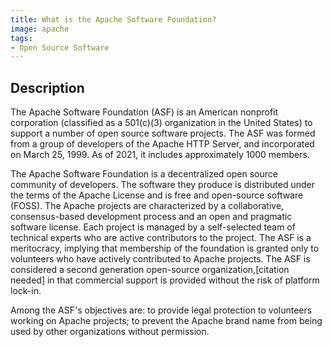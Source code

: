 ```yaml
---
title: What is the Apache Software Foundation?
image: apache
tags:
- Open Source Software
---
```

## Description

The Apache Software Foundation (ASF) is an American nonprofit corporation (classified as a 501(c)(3) organization in the United States) to support a number of open source software projects. The ASF was formed from a group of developers of the Apache HTTP Server, and incorporated on March 25, 1999. As of 2021, it includes approximately 1000 members.

The Apache Software Foundation is a decentralized open source community of developers. The software they produce is distributed under the terms of the Apache License and is free and open-source software (FOSS). The Apache projects are characterized by a collaborative, consensus-based development process and an open and pragmatic software license. Each project is managed by a self-selected team of technical experts who are active contributors to the project. The ASF is a meritocracy, implying that membership of the foundation is granted only to volunteers who have actively contributed to Apache projects. The ASF is considered a second generation open-source organization,[citation needed] in that commercial support is provided without the risk of platform lock-in.

Among the ASF's objectives are: to provide legal protection to volunteers working on Apache projects; to prevent the Apache brand name from being used by other organizations without permission.